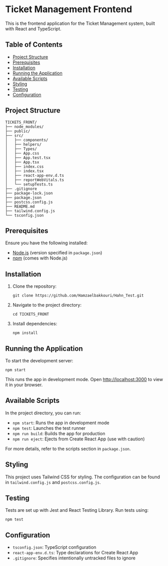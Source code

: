 # Ticket Management Frontend

This is the frontend application for the Ticket Management system, built with React and TypeScript.

## Table of Contents
- [Project Structure](#project-structure)
- [Prerequisites](#prerequisites)
- [Installation](#installation)
- [Running the Application](#running-the-application)
- [Available Scripts](#available-scripts)
- [Styling](#styling)
- [Testing](#testing)
- [Configuration](#configuration)

## Project Structure

```
TICKETS_FRONT/
├── node_modules/
├── public/
├── src/
│   ├── components/
│   ├── helpers/
│   ├── Types/
│   ├── App.css
│   ├── App.test.tsx
│   ├── App.tsx
│   ├── index.css
│   ├── index.tsx
│   ├── react-app-env.d.ts
│   ├── reportWebVitals.ts
│   └── setupTests.ts
├── .gitignore
├── package-lock.json
├── package.json
├── postcss.config.js
├── README.md
├── tailwind.config.js
└── tsconfig.json
```

## Prerequisites

Ensure you have the following installed:
- [Node.js](https://nodejs.org/) (version specified in `package.json`)
- [npm](https://www.npmjs.com/) (comes with Node.js)

## Installation

1. Clone the repository:
   ```
   git clone https://github.com/Hamzaelbakkouri/Hahn_Test.git
   ```
2. Navigate to the project directory:
   ```
   cd TICKETS_FRONT
   ```
3. Install dependencies:
   ```
   npm install
   ```

## Running the Application

To start the development server:

```
npm start
```

This runs the app in development mode. Open [http://localhost:3000](http://localhost:3000) to view it in your browser.

## Available Scripts

In the project directory, you can run:

- `npm start`: Runs the app in development mode
- `npm test`: Launches the test runner
- `npm run build`: Builds the app for production
- `npm run eject`: Ejects from Create React App (use with caution)

For more details, refer to the scripts section in `package.json`.

## Styling

This project uses Tailwind CSS for styling. The configuration can be found in `tailwind.config.js` and `postcss.config.js`.

## Testing

Tests are set up with Jest and React Testing Library. Run tests using:

```
npm test
```

## Configuration

- `tsconfig.json`: TypeScript configuration
- `react-app-env.d.ts`: Type declarations for Create React App
- `.gitignore`: Specifies intentionally untracked files to ignore

